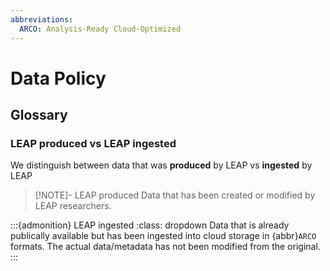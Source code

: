 ```yaml
---
abbreviations:
  ARCO: Analysis-Ready Cloud-Optimized
---
```


# Data Policy

## Glossary

### LEAP produced vs LEAP ingested

We distinguish between data that was **produced** by LEAP vs **ingested** by LEAP

> [!NOTE]- LEAP produced
> Data that has been created or modified by LEAP researchers.

:::{admonition} LEAP ingested
:class: dropdown
Data that is already publically available but has been ingested into cloud storage in {abbr}`ARCO` formats. The actual data/metadata has not been modified from the original.
:::
